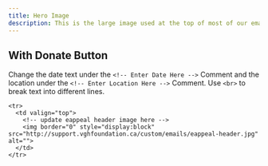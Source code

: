 ```yaml
---
title: Hero Image
description: This is the large image used at the top of most of our emails.
---
```


## With Donate Button

Change the date text under the `<!-- Enter Date Here -->` Comment and the location under the `<!-- Enter Location Here -->` Comment. Use `<br>` to break text into different lines.

```bordered
<tr>
  <td valign="top">
    <!-- update eappeal header image here -->
    <img border="0" style="display:block" src="http://support.vghfoundation.ca/custom/emails/eappeal-header.jpg" alt="">
  </td>
</tr>
```
